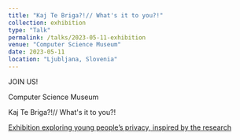 ```yaml
---
title: "Kaj Te Briga?!// What's it to you?!"
collection: exhibition
type: "Talk"
permalink: /talks/2023-05-11-exhibition
venue: "Computer Science Museum"
date: 2023-05-11
location: "Ljubljana, Slovenia"
---
```


JOIN US! 

Computer Science Museum 

Kaj Te Briga?!// What's it to you?!  

[Exhibition exploring young people’s privacy, inspired by the research](https://vsak.si/spored/kaj-te-briga-razstava-o-mladih-zasebnosti-in-zaupanju-v-sloveniji/) 

